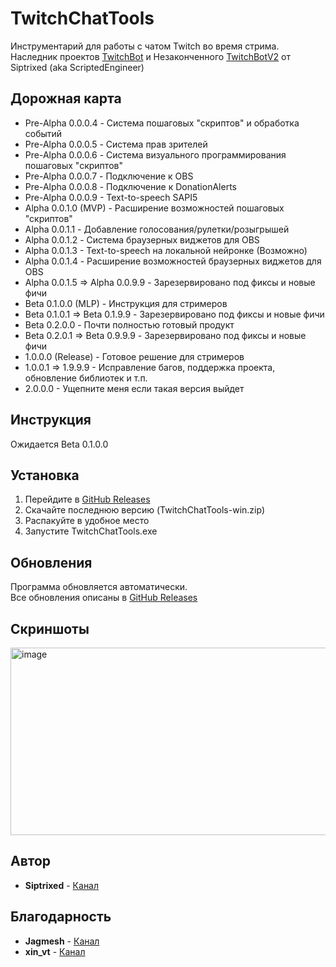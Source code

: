 # TwitchChatTools

Инструментарий для работы с чатом Twitch во время стрима. <br>
Наследник проектов [TwitchBot](https://github.com/ScriptedEngineer/TwitchBot) и Незаконченного [TwitchBotV2](https://github.com/Siptrixed/TwitchBotV2) от Siptrixed (aka ScriptedEngineer)

## Дорожная карта
- Pre-Alpha 0.0.0.4 - Система пошаговых "скриптов" и обработка событий
- Pre-Alpha 0.0.0.5 - Система прав зрителей
- Pre-Alpha 0.0.0.6 - Система визуального программирования пошаговых "скриптов"
- Pre-Alpha 0.0.0.7 - Подключение к OBS
- Pre-Alpha 0.0.0.8 - Подключение к DonationAlerts
- Pre-Alpha 0.0.0.9 - Text-to-speech SAPI5
- Alpha 0.0.1.0 (MVP) - Расширение возможностей пошаговых "скриптов"
- Alpha 0.0.1.1 - Добавление голосования/рулетки/розыгрышей
- Alpha 0.0.1.2 - Система браузерных виджетов для OBS
- Alpha 0.0.1.3 - Text-to-speech на локальной нейронке (Возможно)
- Alpha 0.0.1.4 - Расширение возможностей браузерных виджетов для OBS
- Alpha 0.0.1.5 => Alpha 0.0.9.9 - Зарезервировано под фиксы и новые фичи
- Beta 0.1.0.0 (MLP) - Инструкция для стримеров
- Beta 0.1.0.1 => Beta 0.1.9.9 - Зарезервировано под фиксы и новые фичи
- Beta 0.2.0.0 - Почти полностью готовый продукт
- Beta 0.2.0.1 => Beta 0.9.9.9 - Зарезервировано под фиксы и новые фичи
- 1.0.0.0 (Release) - Готовое решение для стримеров
- 1.0.0.1 => 1.9.9.9 - Исправление багов, поддержка проекта, обновление библиотек и т.п.
- 2.0.0.0 - Ущепните меня если такая версия выйдет
  
## Инструкция

Ожидается Beta 0.1.0.0

## Установка

1. Перейдите в [GitHub Releases](https://github.com/Siptrixed/TwitchChatTools/releases)
1. Cкачайте последнюю версию (TwitchChatTools-win.zip)
2. Распакуйте в удобное место
1. Запустите TwitchChatTools.exe

## Обновления

Программа обновляется автоматически. <br>
Все обновления описаны в [GitHub Releases](https://github.com/Siptrixed/TwitchChatTools/releases)

## Скриншоты

<img width="600" height="300" alt="image" src="https://github.com/user-attachments/assets/53ce1810-f1bc-4429-a349-68c25200cb88" />

## Автор

* **Siptrixed** - [Канал](https://www.twitch.tv/siptrixed)

## Благодарность

* **Jagmesh** - [Канал](https://www.twitch.tv/jagmesh)
* **xin_vt** - [Канал](https://www.twitch.tv/xin_vt)
